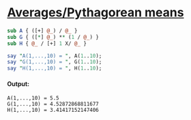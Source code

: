 [1]: https://rosettacode.org/wiki/Averages/Pythagorean_means

# [Averages/Pythagorean means][1]



```perl
sub A { ([+] @_) / @_ }
sub G { ([*] @_) ** (1 / @_) }
sub H { @_ / [+] 1 X/ @_ }

say "A(1,...,10) = ", A(1..10);
say "G(1,...,10) = ", G(1..10);
say "H(1,...,10) = ", H(1..10);
```

#### Output:
```
A(1,...,10) = 5.5
G(1,...,10) = 4.52872868811677
H(1,...,10) = 3.41417152147406
```
